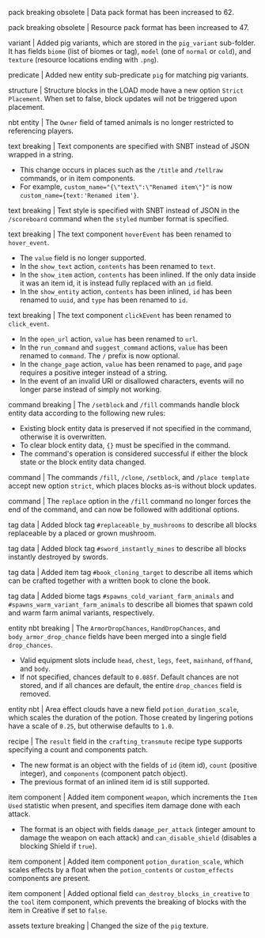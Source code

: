 pack breaking obsolete | Data pack format has been increased to 62.

pack breaking obsolete | Resource pack format has been increased to 47.

variant | Added pig variants, which are stored in the `pig_variant` sub-folder. It has fields `biome` (list of biomes or tag), `model` (one of `normal` or `cold`), and `texture` (resource locations ending with `.png`).

predicate | Added new entity sub-predicate `pig` for matching pig variants.

structure | Structure blocks in the LOAD mode have a new option `Strict Placement`. When set to false, block updates will not be triggered upon placement.

nbt entity | The `Owner` field of tamed animals is no longer restricted to referencing players.

text breaking | Text components are specified with SNBT instead of JSON wrapped in a string.
* This change occurs in places such as the `/title` and `/tellraw` commands, or in item components.
* For example, `custom_name="{\"text\":\"Renamed item\"}"` is now `custom_name={text:'Renamed item'}`.

text breaking | Text style is specified with SNBT instead of JSON in the `/scoreboard` command when the `styled` number format is specified.

text breaking | The text component `hoverEvent` has been renamed to `hover_event`.
* The `value` field is no longer supported.
* In the `show_text` action, `contents` has been renamed to `text`.
* In the `show_item` action, `contents` has been inlined. If the only data inside it was an item id, it is instead fully replaced with an `id` field.
* In the `show_entity` action, `contents` has been inlined, `id` has been renamed to `uuid`, and `type` has been renamed to `id`.

text breaking | The text component `clickEvent` has been renamed to `click_event`.
* In the `open_url` action, `value` has been renamed to `url`.
* In the `run_command` and `suggest_command` actions, `value` has been renamed to `command`. The `/` prefix is now optional.
* In the `change_page` action, `value` has been renamed to `page`, and `page` requires a positive integer instead of a string.
* In the event of an invalid URI or disallowed characters, events will no longer parse instead of simply not working.

command breaking | The `/setblock` and `/fill` commands handle block entity data according to the following new rules:
* Existing block entity data is preserved if not specified in the command, otherwise it is overwritten.
* To clear block entity data, `{}` must be specified in the command.
* The command's operation is considered successful if either the block state or the block entity data changed.

command | The commands `/fill`, `/clone`, `/setblock`, and `/place template` accept new option `strict`, which places blocks as-is without block updates.

command | The `replace` option in the `/fill` command no longer forces the end of the command, and can now be followed with additional options.

tag data | Added block tag `#replaceable_by_mushrooms` to describe all blocks replaceable by a placed or grown mushroom.

tag data | Added block tag `#sword_instantly_mines` to describe all blocks instantly destroyed by swords.

tag data | Added item tag `#book_cloning_target` to describe all items which can be crafted together with a written book to clone the book.

tag data | Added biome tags `#spawns_cold_variant_farm_animals` and `#spawns_warm_variant_farm_animals` to describe all biomes that spawn cold and warm farm animal variants, respectively.

entity nbt breaking | The `ArmorDropChances`, `HandDropChances`, and `body_armor_drop_chance` fields have been merged into a single field `drop_chances`.
* Valid equipment slots include `head`, `chest`, `legs`, `feet`, `mainhand`, `offhand`, and `body`.
* If not specified, chances default to `0.085f`. Default chances are not stored, and if all chances are default, the entire `drop_chances` field is removed.

entity nbt | Area effect clouds have a new field `potion_duration_scale`, which scales the duration of the potion. Those created by lingering potions have a scale of `0.25`, but otherwise defaults to `1.0`.

recipe | The `result` field in the `crafting_transmute` recipe type supports specifying a count and components patch.
* The new format is an object with the fields of `id` (item id), `count` (positive integer), and `components` (component patch object).
* The previous format of an inlined item id is still supported.

item component | Added item component `weapon`, which increments the `Item Used` statistic when present, and specifies item damage done with each attack.
* The format is an object with fields `damage_per_attack` (integer amount to damage the weapon on each attack) and `can_disable_shield` (disables a blocking Shield if `true`).

item component | Added item component `potion_duration_scale`, which scales effects by a float when the `potion_contents` or `custom_effects` components are present.

item component | Added optional field `can_destroy_blocks_in_creative` to the `tool` item component, which prevents the breaking of blocks with the item in Creative if set to `false`.

assets texture breaking | Changed the size of the `pig` texture.
